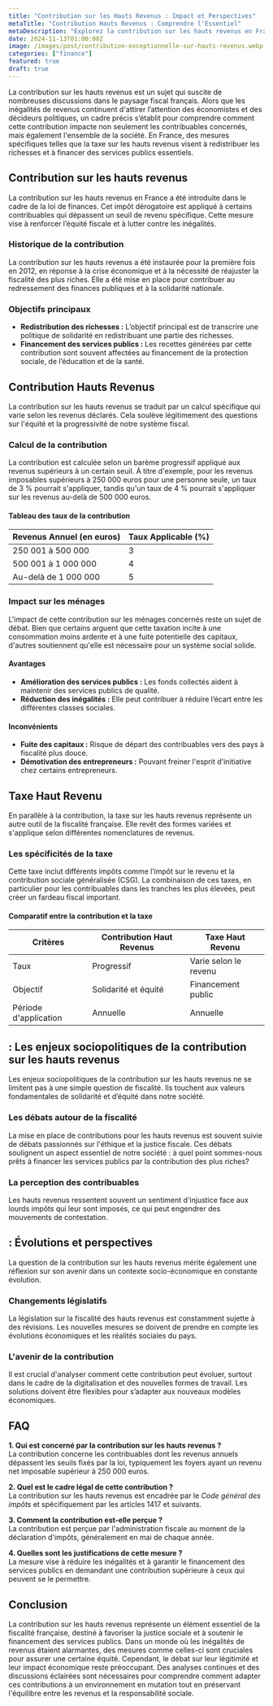 ```yaml
---
title: "Contribution sur les Hauts Revenus : Impact et Perspectives"
metaTitle: "Contribution Hauts Revenus : Comprendre l'Essentiel"
metaDescription: "Explorez la contribution sur les hauts revenus en France, son impact et ses implications fiscales."
date: 2024-11-13T01:00:00Z
image: /images/post/contribution-exceptionnelle-sur-hauts-revenus.webp
categories: ["finance"]
featured: true
draft: true
---
```


La contribution sur les hauts revenus est un sujet qui suscite de nombreuses discussions dans le paysage fiscal français. Alors que les inégalités de revenus continuent d'attirer l’attention des économistes et des décideurs politiques, un cadre précis s’établit pour comprendre comment cette contribution impacte non seulement les contribuables concernés, mais également l'ensemble de la société. En France, des mesures spécifiques telles que la taxe sur les hauts revenus visent à redistribuer les richesses et à financer des services publics essentiels.

## Contribution sur les hauts revenus

La contribution sur les hauts revenus en France a été introduite dans le cadre de la loi de finances. Cet impôt dérogatoire est appliqué à certains contribuables qui dépassent un seuil de revenu spécifique. Cette mesure vise à renforcer l’équité fiscale et à lutter contre les inégalités.

### Historique de la contribution

La contribution sur les hauts revenus a été instaurée pour la première fois en 2012, en réponse à la crise économique et à la nécessité de réajuster la fiscalité des plus riches. Elle a été mise en place pour contribuer au redressement des finances publiques et à la solidarité nationale.

### Objectifs principaux

- **Redistribution des richesses :** L’objectif principal est de transcrire une politique de solidarité en redistribuant une partie des richesses.
- **Financement des services publics :** Les recettes générées par cette contribution sont souvent affectées au financement de la protection sociale, de l’éducation et de la santé.

## Contribution Hauts Revenus

La contribution sur les hauts revenus se traduit par un calcul spécifique qui varie selon les revenus déclarés. Cela soulève légitimement des questions sur l'équité et la progressivité de notre système fiscal.

### Calcul de la contribution

La contribution est calculée selon un barème progressif appliqué aux revenus supérieurs à un certain seuil. À titre d'exemple, pour les revenus imposables supérieurs à 250 000 euros pour une personne seule, un taux de 3 % pourrait s'appliquer, tandis qu'un taux de 4 % pourrait s'appliquer sur les revenus au-delà de 500 000 euros.

#### Tableau des taux de la contribution

| Revenus Annuel (en euros) | Taux Applicable (%) |
|---------------------------|---------------------|
| 250 001 à 500 000         | 3                   |
| 500 001 à 1 000 000       | 4                   |
| Au-delà de 1 000 000      | 5                   |

### Impact sur les ménages

L'impact de cette contribution sur les ménages concernés reste un sujet de débat. Bien que certains arguent que cette taxation incite à une consommation moins ardente et à une fuite potentielle des capitaux, d'autres soutiennent qu'elle est nécessaire pour un système social solide.

#### Avantages

- **Amélioration des services publics :** Les fonds collectés aident à maintenir des services publics de qualité.
- **Réduction des inégalités :** Elle peut contribuer à réduire l’écart entre les différentes classes sociales.

#### Inconvénients

- **Fuite des capitaux :** Risque de départ des contribuables vers des pays à fiscalité plus douce.
- **Démotivation des entrepreneurs :** Pouvant freiner l'esprit d'initiative chez certains entrepreneurs.

## Taxe Haut Revenu

En parallèle à la contribution, la taxe sur les hauts revenus représente un autre outil de la fiscalité française. Elle revêt des formes variées et s'applique selon différentes nomenclatures de revenus.

### Les spécificités de la taxe

Cette taxe inclut différents impôts comme l’impôt sur le revenu et la contribution sociale généralisée (CSG). La combinaison de ces taxes, en particulier pour les contribuables dans les tranches les plus élevées, peut créer un fardeau fiscal important.

#### Comparatif entre la contribution et la taxe

| Critères                   | Contribution Haut Revenus | Taxe Haut Revenu     |
|----------------------------|---------------------------|-----------------------|
| Taux                       | Progressif                | Varie selon le revenu |
| Objectif                   | Solidarité et équité      | Financement public     |
| Période d'application      | Annuelle                  | Annuelle              |

##  : Les enjeux sociopolitiques de la contribution sur les hauts revenus

Les enjeux sociopolitiques de la contribution sur les hauts revenus ne se limitent pas à une simple question de fiscalité. Ils touchent aux valeurs fondamentales de solidarité et d’équité dans notre société.

### Les débats autour de la fiscalité

La mise en place de contributions pour les hauts revenus est souvent suivie de débats passionnés sur l'éthique et la justice fiscale. Ces débats soulignent un aspect essentiel de notre société : à quel point sommes-nous prêts à financer les services publics par la contribution des plus riches?

### La perception des contribuables

Les hauts revenus ressentent souvent un sentiment d'injustice face aux lourds impôts qui leur sont imposés, ce qui peut engendrer des mouvements de contestation.

##  : Évolutions et perspectives

La question de la contribution sur les hauts revenus mérite également une réflexion sur son avenir dans un contexte socio-économique en constante évolution.

### Changements législatifs

La législation sur la fiscalité des hauts revenus est constamment sujette à des révisions. Les nouvelles mesures se doivent de prendre en compte les évolutions économiques et les réalités sociales du pays.

### L'avenir de la contribution

Il est crucial d'analyser comment cette contribution peut évoluer, surtout dans le cadre de la digitalisation et des nouvelles formes de travail. Les solutions doivent être flexibles pour s’adapter aux nouveaux modèles économiques.

## FAQ

**1. Qui est concerné par la contribution sur les hauts revenus ?**  
La contribution concerne les contribuables dont les revenus annuels dépassent les seuils fixés par la loi, typiquement les foyers ayant un revenu net imposable supérieur à 250 000 euros.

**2. Quel est le cadre légal de cette contribution ?**  
La contribution sur les hauts revenus est encadrée par le *Code général des impôts* et spécifiquement par les articles 1417 et suivants.

**3. Comment la contribution est-elle perçue ?**  
La contribution est perçue par l'administration fiscale au moment de la déclaration d'impôts, généralement en mai de chaque année.

**4. Quelles sont les justifications de cette mesure ?**  
La mesure vise à réduire les inégalités et à garantir le financement des services publics en demandant une contribution supérieure à ceux qui peuvent se le permettre.

## Conclusion

La contribution sur les hauts revenus représente un élément essentiel de la fiscalité française, destiné à favoriser la justice sociale et à soutenir le financement des services publics. Dans un monde où les inégalités de revenus étaient alarmantes, des mesures comme celles-ci sont cruciales pour assurer une certaine équité. Cependant, le débat sur leur légitimité et leur impact économique reste préoccupant. Des analyses continues et des discussions éclairées sont nécessaires pour comprendre comment adapter ces contributions à un environnement en mutation tout en préservant l'équilibre entre les revenus et la responsabilité sociale.